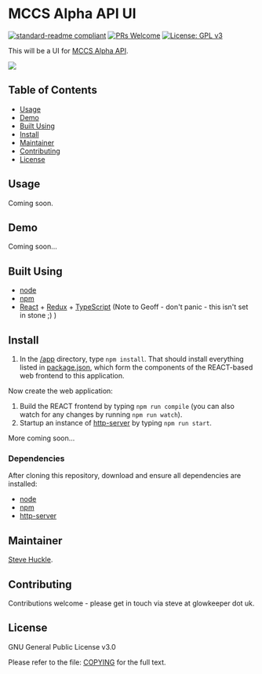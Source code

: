 # MCCS Alpha API UI

[![standard-readme compliant](https://img.shields.io/badge/readme%20style-standard-brightgreen.svg?style=flat-square)](https://github.com/RichardLitt/standard-readme)
[![PRs Welcome](https://img.shields.io/badge/PRs-welcome-brightgreen.svg?style=flat-square)](/docs/prs.md) [![License: GPL v3](https://img.shields.io/badge/License-GPL%20v3-blue.svg)](/docs/COPYING.txt)

This will be a UI for [MCCS Alpha API](https://github.com/ic3network/mccs-alpha-api).

![](/docs/paper/images/reportaidWriteSector.png)

## Table of Contents

- [Usage](#usage)
- [Demo](#demo)
- [Built Using](#built-using)  
- [Install](#install)
- [Maintainer](#maintainer)
- [Contributing](#contributing)
- [License](#license)

## Usage

Coming soon.

## Demo

Coming soon...

## Built Using

- [node](https://nodejs.org/en/)
- [npm](https://www.npmjs.com/)
- [React](https://reactjs.org/) + [Redux](https://redux.js.org/) + [TypeScript](https://www.typescriptlang.org/) (Note to Geoff - don't panic - this isn't set in stone ;) )

## Install

1. In the [/app](/app) directory, type `npm install`. That should install everything listed in [package.json](/app/package.json), which form the components of the REACT-based web frontend to this application.

Now create the web application:

1. Build the REACT frontend by typing `npm run compile` (you can also watch for any changes by running `npm run watch`).
2. Startup an instance of [http-server](https://www.npmjs.com/package/http-server) by typing `npm run start`.

More coming soon...

### Dependencies

After cloning this repository, download and ensure all dependencies are installed:

- [node](https://nodejs.org/en/)
- [npm](https://www.npmjs.com/)
- [http-server](https://www.npmjs.com/package/http-server)

## Maintainer

[Steve Huckle](https://glowkeeper.github.io/).

## Contributing

Contributions welcome - please get in touch via steve at glowkeeper dot uk.

## License

GNU General Public License v3.0

Please refer to the file: [COPYING](/docs/COPYING.txt) for the full text.
